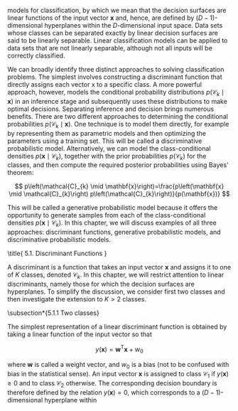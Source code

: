 models for classification, by which we mean that the decision surfaces are linear functions of the input vector $\mathbf{x}$ and, hence, are defined by $(D-1)$-dimensional hyperplanes within the $D$-dimensional input space. Data sets whose classes can be separated exactly by linear decision surfaces are said to be linearly separable. Linear classification models can be applied to data sets that are not linearly separable, although not all inputs will be correctly classified.

We can broadly identify three distinct approaches to solving classification problems. The simplest involves constructing a discriminant function that directly assigns each vector $\mathrm{x}$ to a specific class. A more powerful approach, however, models the conditional probability distributions $p\left(\mathcal{C}_{k} \mid \mathbf{x}\right)$ in an inference stage and subsequently uses these distributions to make optimal decisions. Separating inference and decision brings numerous benefits. There are two different approaches to determining the conditional probabilities $p\left(\mathcal{C}_{k} \mid \mathbf{x}\right)$. One technique is to model them directly, for example by representing them as parametric models and then optimizing the parameters using a training set. This will be called a discriminative probabilistic model. Alternatively, we can model the class-conditional densities $p\left(\mathbf{x} \mid \mathcal{C}_{k}\right)$, together with the prior probabilities $p\left(\mathcal{C}_{k}\right)$ for the classes, and then compute the required posterior probabilities using Bayes' theorem:

$$
p\left(\mathcal{C}_{k} \mid \mathbf{x}\right)=\frac{p\left(\mathbf{x} \mid \mathcal{C}_{k}\right) p\left(\mathcal{C}_{k}\right)}{p(\mathbf{x})}
$$

This will be called a generative probabilistic model because it offers the opportunity to generate samples from each of the class-conditional densities $p\left(\mathbf{x} \mid \mathcal{C}_{k}\right)$. In this chapter, we will discuss examples of all three approaches: discriminant functions, generative probabilistic models, and discriminative probabilistic models.

\title{
5.1. Discriminant Functions
}

A discriminant is a function that takes an input vector $\mathbf{x}$ and assigns it to one of $K$ classes, denoted $\mathcal{C}_{k}$. In this chapter, we will restrict attention to linear discriminants, namely those for which the decision surfaces are hyperplanes. To simplify the discussion, we consider first two classes and then investigate the extension to $K>2$ classes.

\subsection*{5.1.1 Two classes}

The simplest representation of a linear discriminant function is obtained by taking a linear function of the input vector so that

$$
y(\mathbf{x})=\mathbf{w}^{\mathrm{T}} \mathbf{x}+w_{0}
$$

where $\mathbf{w}$ is called a weight vector, and $w_{0}$ is a bias (not to be confused with bias in the statistical sense). An input vector $\mathbf{x}$ is assigned to class $\mathcal{C}_{1}$ if $y(\mathbf{x}) \geqslant 0$ and to class $\mathcal{C}_{2}$ otherwise. The corresponding decision boundary is therefore defined by the relation $y(\mathbf{x})=0$, which corresponds to a $(D-1)$-dimensional hyperplane within
